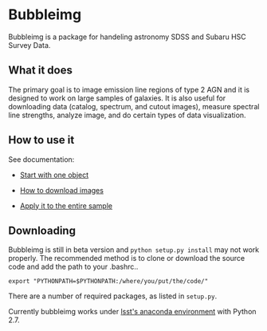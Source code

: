 # Bubbleimg

Bubbleimg is a package for handeling astronomy SDSS and Subaru HSC Survey Data. 

## What it does

The primary goal is to image emission line regions of type 2 AGN and it is designed to work on large samples of galaxies. It is also useful for downloading data (catalog, spectrum, and cutout images), measure spectral line strengths, analyze image, and do certain types of data visualization. 


## How to use it

See documentation:

* [Start with one object](docs/obsobj.rst)

* [How to download images](docs/imgdownload.rst)

* [Apply it to the entire sample](docs/batch.rst)


## Downloading

Bubbleimg is still in beta version and `python setup.py install` may not work properly. The recommended method is to clone or download the source code and add the path to your .bashrc.. 

~~~~
export "PYTHONPATH=$PYTHONPATH:/where/you/put/the/code/" 
~~~~

There are a number of required packages, as listed in `setup.py`.  

Currently bubbleimg works under [lsst's anaconda environment](https://pipelines.lsst.io/install/conda.html) with Python 2.7.  

